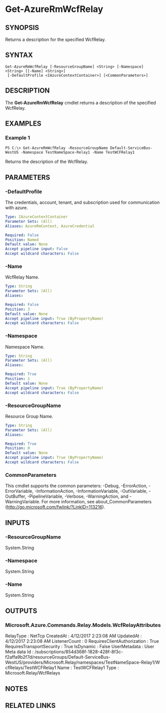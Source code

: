 ﻿---
external help file: Microsoft.Azure.Commands.Relay.dll-Help.xml
Module Name: AzureRM
online version: https://docs.microsoft.com/en-us/powershell/module/azurerm.relay/get-azurermwcfrelay
schema: 2.0.0
---

# Get-AzureRmWcfRelay

## SYNOPSIS
Returns a description for the specified WcfRelay.

## SYNTAX

```
Get-AzureRmWcfRelay [-ResourceGroupName] <String> [-Namespace] <String> [[-Name] <String>]
 [-DefaultProfile <IAzureContextContainer>] [<CommonParameters>]
```

## DESCRIPTION
The **Get-AzureRmWcfRelay** cmdlet returns a description of the specified WcfRelay.

## EXAMPLES

### Example 1
```
PS C:\> Get-AzureRmWcfRelay -ResourceGroupName Default-ServiceBus-WestUS -Namespace TestNameSpace-Relay1 -Name TestWCFRelay1
```

Returns the description of the WcfRelay. 

## PARAMETERS

### -DefaultProfile
The credentials, account, tenant, and subscription used for communication with azure.

```yaml
Type: IAzureContextContainer
Parameter Sets: (All)
Aliases: AzureRmContext, AzureCredential

Required: False
Position: Named
Default value: None
Accept pipeline input: False
Accept wildcard characters: False
```

### -Name
WcfRelay Name.

```yaml
Type: String
Parameter Sets: (All)
Aliases: 

Required: False
Position: 3
Default value: None
Accept pipeline input: True (ByPropertyName)
Accept wildcard characters: False
```

### -Namespace
Namespace Name.

```yaml
Type: String
Parameter Sets: (All)
Aliases: 

Required: True
Position: 1
Default value: None
Accept pipeline input: True (ByPropertyName)
Accept wildcard characters: False
```

### -ResourceGroupName
Resource Group Name.

```yaml
Type: String
Parameter Sets: (All)
Aliases: 

Required: True
Position: 0
Default value: None
Accept pipeline input: True (ByPropertyName)
Accept wildcard characters: False
```

### CommonParameters
This cmdlet supports the common parameters: -Debug, -ErrorAction, -ErrorVariable, -InformationAction, -InformationVariable, -OutVariable, -OutBuffer, -PipelineVariable, -Verbose, -WarningAction, and -WarningVariable. For more information, see about_CommonParameters (http://go.microsoft.com/fwlink/?LinkID=113216).

## INPUTS

### -ResourceGroupName
 System.String
 

### -Namespace
 System.String
 

### -Name
 System.String 

## OUTPUTS

### Microsoft.Azure.Commands.Relay.Models.WcfRelayAttributes
RelayType                   : NetTcp
CreatedAt                   : 4/12/2017 2:23:08 AM
UpdatedAt                   : 4/12/2017 2:23:08 AM
ListenerCount               : 0
RequiresClientAuthorization : True
RequiresTransportSecurity   : True
IsDynamic                   : False
UserMetadata                : User Meta data
Id                          : /subscriptions/854d368f-1828-428f-8f3c-f2affa9b2f7d/resourceGroups/Default-ServiceBus-WestUS/providers/Microsoft.Relay/namespaces/TestNameSpace-Relay1/W
                              cfRelays/TestWCFRelay1
Name                        : TestWCFRelay1
Type                        : Microsoft.Relay/WcfRelays

## NOTES

## RELATED LINKS

